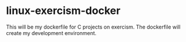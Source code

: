 # linux-exercism-docker
This will be my dockerfile for C projects on exercism. The dockerfile will create my development environment.
